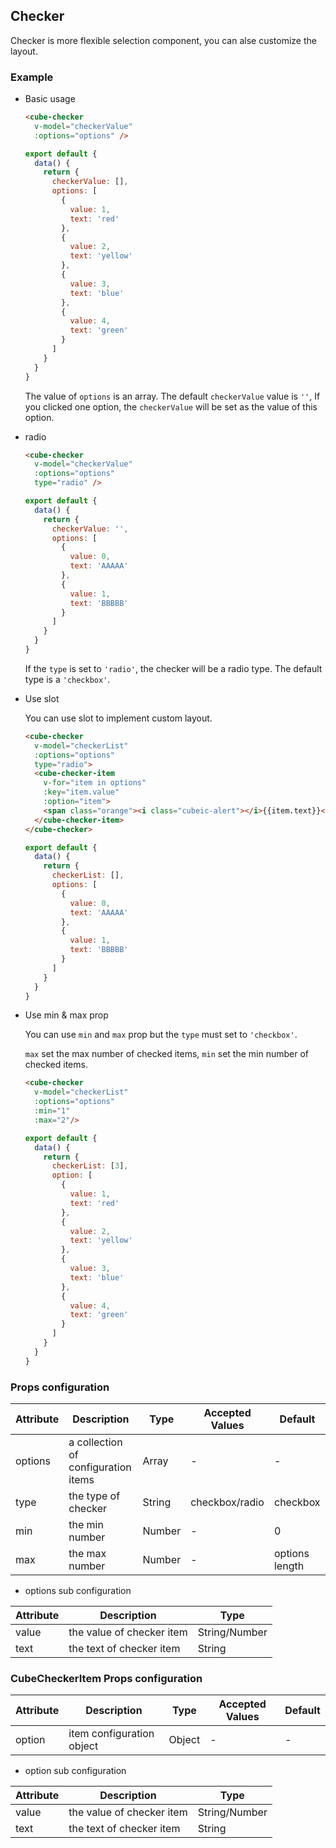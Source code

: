 ## Checker

Checker is more flexible selection component, you can alse customize the layout.

### Example

- Basic usage

  ```html
  <cube-checker
    v-model="checkerValue"
    :options="options" />
  ```
  ```js
  export default {
    data() {
      return {
        checkerValue: [],
        options: [
          {
            value: 1,
            text: 'red'
          },
          {
            value: 2,
            text: 'yellow'
          },
          {
            value: 3,
            text: 'blue'
          },
          {
            value: 4,
            text: 'green'
          }
        ]
      }
    }
  }
  ```
  The value of `options` is an array. The default `checkerValue` value is  `''`,
  If you clicked one option, the `checkerValue` will be set as the value of this option.

- radio

  ```html
  <cube-checker
    v-model="checkerValue"
    :options="options"
    type="radio" />
  ```
  ```js
  export default {
    data() {
      return {
        checkerValue: '',
        options: [
          {
            value: 0,
            text: 'AAAAA'
          },
          {
            value: 1,
            text: 'BBBBB'
          }
        ]
      }
    }
  }
  ```
  If the `type` is set to `'radio'`, the checker will be a radio type.
  The default type is a `'checkbox'`.

- Use slot

  You can use slot to implement custom layout.

  ```html
  <cube-checker
    v-model="checkerList"
    :options="options"
    type="radio">
    <cube-checker-item
      v-for="item in options"
      :key="item.value"
      :option="item">
      <span class="orange"><i class="cubeic-alert"></i>{{item.text}}</span>
    </cube-checker-item>
  </cube-checker>
  ```
  ```js
  export default {
    data() {
      return {
        checkerList: [],
        options: [
          {
            value: 0,
            text: 'AAAAA'
          },
          {
            value: 1,
            text: 'BBBBB'
          }
        ]
      }
    }
  }
  ```


- Use min & max prop

  You can use `min` and `max` prop but the `type` must set to `'checkbox'`.

  `max` set the max number of checked items, `min` set the min number of checked items.


  ```html
  <cube-checker
    v-model="checkerList"
    :options="options"
    :min="1"
    :max="2"/>
  ```
  ```js
  export default {
    data() {
      return {
        checkerList: [3],
        option: [
          {
            value: 1,
            text: 'red'
          },
          {
            value: 2,
            text: 'yellow'
          },
          {
            value: 3,
            text: 'blue'
          },
          {
            value: 4,
            text: 'green'
          }
        ]
      }
    }
  }
  ```


### Props configuration

| Attribute | Description | Type | Accepted Values | Default |
| - | - | - | - | - |
| options | a collection of configuration items | Array | - | - |
| type | the type of checker | String | checkbox/radio | checkbox |
| min | the min number | Number | - | 0 |
| max | the max number | Number | - | options length |

* options sub configuration

| Attribute | Description | Type  |
| - | - | - |
| value | the value of checker item | String/Number |
| text | the text of checker item | String |

### CubeCheckerItem Props configuration

| Attribute | Description | Type | Accepted Values | Default |
| - | - | - | - | - |
| option | item configuration object | Object | - | - |

* option sub configuration

| Attribute | Description | Type  |
| - | - | - |
| value | the value of checker item | String/Number |
| text | the text of checker item | String |
